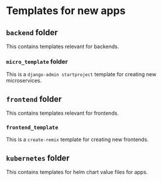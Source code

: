 # Templates for new apps

## `backend` folder

This contains templates relevant for backends.

### `micro_template` folder

This is a `django-admin startproject` template for creating new microservices.

## `frontend` folder

This contains templates relevant for frontends.

### `frontend_template`

This is a `create-remix` template for creating new frontends.

## `kubernetes` folder

This contains templates for helm chart value files for apps. 
